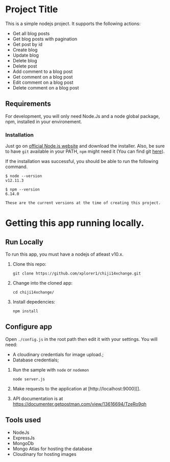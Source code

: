 # Project Title

This is a simple nodejs project. It supports the following actions:

- Get all blog posts
- Get blog posts with pagination
- Get post by id
- Create blog
- Update blog
- Delete blog
- Delete post
- Add comment to a blog post
- Get comment on a blog post
- Edit comment on a blog post
- Delete comment on a blog post

## Requirements

For development, you will only need Node.Js and a node global package, npm, installed in your environement.

### Installation

Just go on [official Node.js website](https://nodejs.org/) and download the installer.
Also, be sure to have `git` available in your PATH, `npm` might need it (You can find git [here](https://git-scm.com/)).

If the installation was successful, you should be able to run the following command.

    $ node --version
    v12.11.3

    $ npm --version
    6.14.0

    These are the current versions at the time of creating this project.

# Getting this app running locally.

## Run Locally

To run this app, you must have a nodejs of atleast v10.x.

1.  Clone this repo:

        git clone https://github.com/xplorer1/chiji14xchange.git

2.  Change into the cloned app:

        cd chiji14xchange/

3.  Install depedencies:

        npm install

## Configure app

Open `./config.js` in the root path then edit it with your settings. You will need:

- A cloudinary credentials for image upload.;
- Database credentials;

1.  Run the sample with `node` or `nodemon` 

        node server.js

2.  Make requests to the application at [http://localhost:9000][].

3. API documentation is at https://documenter.getpostman.com/view/13616694/TzeRo9qh

## Tools used

- NodeJs
- ExpressJs
- MongoDb
- Mongo Atlas for hosting the database
- Cloudinary for hosting images

[nodejs]: https://nodejs.org/